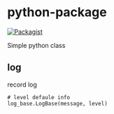 # python-package

[![Packagist](https://img.shields.io/packagist/l/doctrine/orm.svg)](https://github.com/fideism/python-packages/blob/master/LICENSE)

Simple python class

## log

record log
```
# level defaule info
log_base.LogBase(message, level)
```
